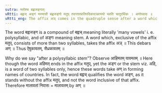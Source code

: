 ```yaml
---
sutra: मतोश्च बह्वजङ्गात्
vRtti: बह्वज् अङ्गं यस्यासौ बह्वजङ्गो मतुप् तदन्तात्प्रातिपदिकादञ्प्रत्ययो भवति चातुरर्थिकः । अणोपवादः ॥
vRtti_eng: The affix अञ् comes in the quadruple sense after a word which ends in the affix मतुप्, and whose stem is polysyllabic.
---
```

The word बह्वजङ्ग is a compound of बह्वच् meaning literally 'many vowels' i. e. polysyllabic, and of अङ्गः meaning stem. A word which, exclusive of the affix मतुप्, consists of more than two syllables, takes the affix अञ् ॥ This debars अण् ॥ Thus ऐषुकावतम्, सैध्रकावतम् ॥

Why do we say "after a polysyllabic stem"? Observe आहिमतम् यावमतम् ॥ Here though the word अहिमत् ends in the affix मतुप्, yet the अङ्ग or the stem viz. अहि, is a word of two syllables only, hence these words take अण् in forming names of countries. In fact, the word बह्वच् qualifies the word अङ्ग, as it stands without the affix मतुप्, and not the word inclusive of that affix. Therefore मालावतां निवासः = मालावतम् by अण् ॥
